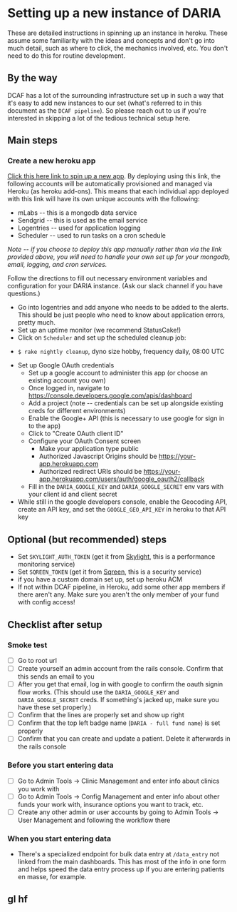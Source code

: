 # Setting up a new instance of DARIA

These are detailed instructions in spinning up an instance in heroku. These assume some familiarity with the ideas and concepts and don't go into much detail, such as where to click, the mechanics involved, etc. You don't need to do this for routine development.

## By the way

DCAF has a lot of the surrounding infrastructure set up in such a way that it's easy to add new instances to our set (what's referred to in this document as the `DCAF pipeline`). So please reach out to us if you're interested in skipping a lot of the tedious technical setup here.

## Main steps

### Create a new heroku app

[Click this here link to spin up a new app](https://heroku.com/deploy?template=https://github.com/DCAFEngineering/dcaf_case_management). By deploying using this link, the following accounts will be automatically provisioned and managed via Heroku (as heroku add-ons). This means that each individual app deployed with this link will have its own unique accounts with the following:

* mLabs -- this is a mongodb data service
* Sendgrid -- this is used as the email service
* Logentries -- used for application logging
* Scheduler -- used to run tasks on a cron schedule

*Note -- if you choose to deploy this app manually rather than via the link provided above, you will need to handle your own set up for your mongodb, email, logging, and cron services.*

Follow the directions to fill out necessary environment variables and configuration for your DARIA instance. (Ask our slack channel if you have questions.)

* Go into logentries and add anyone who needs to be added to the alerts. This should be just people who need to know about application errors, pretty much.
* Set up an uptime monitor (we recommend StatusCake!)
* Click on `Scheduler` and set up the scheduled cleanup job:
- `$ rake nightly cleanup`, dyno size hobby, frequency daily, 08:00 UTC
* Set up Google OAuth credentials
  * Set up a google account to administer this app (or choose an existing account you own)
  * Once logged in, navigate to https://console.developers.google.com/apis/dashboard
  * Add a project (note -- credentials can be set up alongside existing creds for different environments)
  * Enable the Google+ API (this is necessary to use google for sign in to the app)
  * Click to "Create OAuth client ID"
  * Configure your OAuth Consent screen
    * Make your application type public
    * Authorized Javascript Origins should be https://your-app.herokuapp.com 
    * Authorized redirect URIs should be https://your-app.herokuapp.com/users/auth/google_oauth2/callback
  * Fill in the `DARIA_GOOGLE_KEY` and `DARIA_GOOGLE_SECRET` env vars with your client id and client secret
* While still in the google developers console, enable the Geocoding API, create an API key, and set the `GOOGLE_GEO_API_KEY` in heroku to that API key

## Optional (but recommended) steps

* Set `SKYLIGHT_AUTH_TOKEN` (get it from [Skylight](https://www.skylight.io/), this is a performance monitoring service)
* Set `SQREEN_TOKEN` (get it from [Sqreen](https://www.sqreen.io/), this is a security service)
* if you have a custom domain set up, set up heroku ACM
* If not within DCAF pipeline, in Heroku, add some other app members if there aren't any. Make sure you aren't the only member of your fund with config access!

## Checklist after setup

### Smoke test

- [ ] Go to root url
- [ ] Create yourself an admin account from the rails console. Confirm that this sends an email to you
- [ ] After you get that email, log in with google to confirm the oauth signin flow works. (This should use the `DARIA_GOOGLE_KEY` and `DARIA_GOOGLE_SECRET` creds. If something's jacked up, make sure you have these set properly.)
- [ ] Confirm that the lines are properly set and show up right
- [ ] Confirm that the top left badge name (`DARIA - full fund name`) is set properly
- [ ] Confirm that you can create and update a patient. Delete it afterwards in the rails console

### Before you start entering data

- [ ] Go to Admin Tools -> Clinic Management and enter info about clinics you work with
- [ ] Go to Admin Tools -> Config Management and enter info about other funds your work with, insurance options you want to track, etc.
- [ ] Create any other admin or user accounts by going to Admin Tools -> User Management and following the workflow there

### When you start entering data

* There's a specialized endpoint for bulk data entry at `/data_entry` not linked from the main dashboards. This has most of the info in one form and helps speed the data entry process up if you are entering patients en masse, for example.

## gl hf
